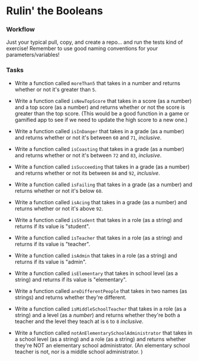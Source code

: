 # Rulin' the Booleans

### Workflow

Just your typical pull, copy, and create a repo... and run the tests kind of exercise! Remember to use good naming conventions for your parameters/variables!


### Tasks

* Write a function called `moreThan5` that takes in a number and returns whether or not it's greater than `5`.

* Write a function called `isNewTopScore` that takes in a score (as a number) and a top score (as a number) and returns whether or not the score is greater than the top score. (This would be a good function in a game or gamified app to see if we need to update the high score to a new one.)

* Write a function called `isInDanger` that takes in a grade (as a number) and returns whether or not it's between `60` and `71`, _inclusive_.

* Write a function called `isCoasting` that takes in a grade (as a number) and returns whether or not it's between `72` and `83`, _inclusive_.

* Write a function called `isSucceeding` that takes in a grade (as a number) and returns whether or not its between `84` and `92`, _inclusive_.

* Write a function called `isFailing` that takes in a grade (as a number) and returns whether or not it's below `60`.

* Write a function called `isAcing` that takes in a grade (as a number) and returns whether or not it's above `92`.

* Write a function called `isStudent` that takes in a role (as a string) and returns if its value is "student".

* Write a function called `isTeacher` that takes in a role (as a string) and returns if its value is "teacher".

* Write a function called `isAdmin` that takes in a role (as a string) and returns if its value is "admin".

* Write a function called `isElementary` that takes in school level (as a string) and returns if its value is "elementary".

* Write a function called `areDifferentPeople` that takes in two names (as strings) and returns whether they're different.

* Write a function called `isMiddleSchoolTeacher` that takes in a role (as a string) and a level (as a _number_) and returns whether they're both a teacher and the level they teach at is `6` to `8` _inclusive_.

* Write a function called `notAnElementarySchoolAdministrator` that takes in a school level (as a string) and a role (as a string) and returns whether they're NOT an elementary school administrator. (An elementary school teacher is not, nor is a middle school administrator. )
